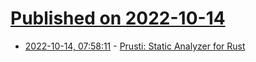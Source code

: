 # [Published on 2022-10-14](index.md)

* [2022-10-14, 07:58:11](https://lobste.rs/s/jkq66o/prusti_static_analyzer_for_rust) - [Prusti: Static Analyzer for Rust](https://github.com/viperproject/prusti-dev)
